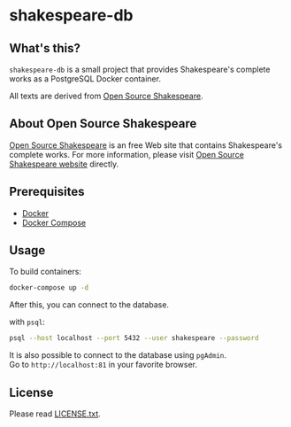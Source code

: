 # shakespeare-db

## What's this?

`shakespeare-db` is a small project that provides Shakespeare's complete works as a PostgreSQL Docker container.

All texts are derived from [Open Source Shakespeare](https://www.opensourceshakespeare).

## About Open Source Shakespeare

[Open Source Shakespeare](https://www.opensourceshakespeare.org) is an free Web site that contains Shakespeare's complete works.
For more information, please visit [Open Source Shakespeare website](https://www.opensourceshakespeare.org) directly.

## Prerequisites

- [Docker](https://docs.docker.com/get-docker/)
- [Docker Compose](https://docs.docker.com/compose/install/)

## Usage

To build containers:

```bash
docker-compose up -d
```

After this, you can connect to the database.

with `psql`:

```bash
psql --host localhost --port 5432 --user shakespeare --password
```

It is also possible to connect to the database using `pgAdmin`.  
Go to `http://localhost:81` in your favorite browser.

## License

Please read [LICENSE.txt](./LICENSE.txt).


